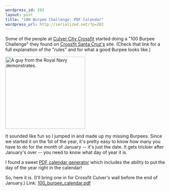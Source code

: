 ```yaml
--- 
wordpress_id: 202
layout: post
title: "100 Burpee Challenge: PDF Calendar"
wordpress_url: http://serialized.net/?p=202
---
```

Some of the people at <a href="http://culvercitycrossfit.com">Culver City Crossfit</a> started doing a "100 Burpee Challenge" they found on <a href="http://www.crossfitsantacruz.com/crossfit_santa_cruz/burpee-challenge-details.html">Crossfit Santa Cruz's</a> site. (Check that link for a full explanation of the "rules" and for what a good Burpee looks like.)

<img src="http://serialized.net/wp-content/uploads/2009/01/burpee.gif" alt="A guy from the Royal Navy demonstrates." border="0" width="250" height="226" />

It sounded like fun so I jumped in and made up my missing Burpees. Since we started it on the 1st of the year, it's pretty easy to know how many you have to do for the month of January -- it's just the date. It gets trickier after January's over -- you need to know what day of year it is.

I found a sweet <a href="http://www.pdfcalendar.com/12-weeks/">PDF calendar generator</a> which includes the ability to put the day of the year right in the calendar! 

So, here it is. (I'll bring one in for Crossfit Culver's wall before the end of January.)
Link: <a href="http://serialized.net/wp-content/uploads/2009/01/100-burpee-calendar.pdf" title="100_burpee_calendar.pdf">100_burpee_calendar.pdf</a>
